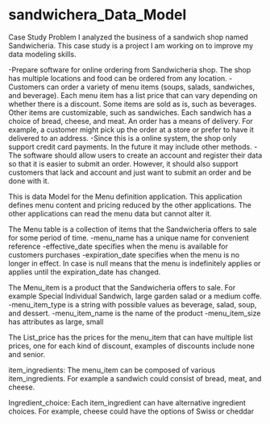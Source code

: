 # sandwichera_Data_Model
Case Study Problem
I analyzed the business of a sandwich shop named Sandwicheria. This case study is a project I am working on to improve my data modeling skills.

-Prepare software for online ordering from Sandwicheria shop. The shop has multiple locations and food can be ordered from any location.
-Customers can order a variety of menu items (soups, salads, sandwiches, and beverage). Each menu item has a list price that can vary depending on whether there is a discount.
Some items are sold as is, such as beverages. Other items are customizable, such as sandwiches. Each sandwich has a choice of bread, cheese, and meat.
An order has a means of delivery. For example, a customer might pick up the order at a store or prefer to have it delivered to an address.
-Since this is a online system, the shop only support credit card payments. In the future it may include other methods.
-The software should allow users to create an account and register their data so that it is easier to submit an order. However, it should also support customers that lack and account and just want to submit an order and be done with it.

This is data Model for the Menu definition application. This application defines menu content and pricing reduced by the other applications.
The other applications can read the menu data but cannot alter it. 

The Menu table is a collection of items that the Sandwicheria offers to sale for some period of time. 
	-menu_name has a unique name for convenient reference
	-effective_date specifies when the menu is available for customers purchases
	-expiration_date specifies when the menu is no longer in effect. In case is null means that the menu is indefinitely applies or applies until the expiration_date has changed.

The Menu_item is a product that the Sandwicheria offers to sale. For example Special Individual Sandwich, large garden salad or a medium coffe.
	-menu_item_type is a string with possible values as beverage, salad, soup, and dessert.
	-menu_item_name is the name of the product
	-menu_item_size has attributes as large, small
	

The List_price has the prices for the menu_item that can have multiple list prices, one for each kind of discount, examples of discounts include none and senior.

item_ingredients: The menu_item can be composed of various item_ingredients. For example a sandwich could consist of bread, meat, and cheese.

Ingredient_choice: Each item_ingredient can have alternative ingredient choices. For example, cheese could have the options of Swiss or cheddar
